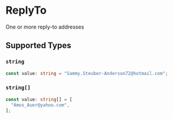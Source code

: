# ReplyTo

One or more reply-to addresses


## Supported Types

### `string`

```typescript
const value: string = "Sammy.Steuber-Anderson72@hotmail.com";
```

### `string[]`

```typescript
const value: string[] = [
  "Amos_Auer@yahoo.com",
];
```

